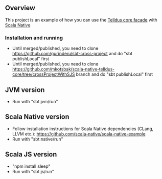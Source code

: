 ## Overview

This project is an example of how you can use the [Telldus core facade](https://github.com/mkotsbak/scala-native-telldus-core)  with [Scala Native]

### Installation and running

* Until merged/published, you need to clone https://github.com/gurinderu/sbt-cross-project and do "sbt publishLocal" first
* Until merged/published, you need to clone https://github.com/mkotsbak/scala-native-telldus-core/tree/crossProjectWithSJS branch and do "sbt publishLocal" first

## JVM version

* Run with "sbt jvm/run"

## Scala Native version

* Follow installation instructions for Scala Native dependencies (CLang, LLVM etc.): https://github.com/scala-native/scala-native-example
* Run with "sbt native/run"

## Scala JS version

* "npm install sleep"
* Run with "sbt js/run"

[Scala Native]: http://scala-native.org
